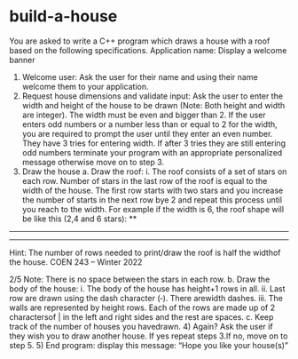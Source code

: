 # build-a-house


You are asked to write a C++ program which draws a house with a roof based on
the following specifications.
Application name: Display a welcome banner
1) Welcome user: Ask the user for their name and using their name welcome them to
your application.  
2) Request house dimensions and validate input: Ask the user to enter the width and
height of the house to be drawn (Note: Both height and width are integer). The width
must be even and bigger than 2. If the user enters odd numbers or a number less
than or equal to 2 for the width, you are required to prompt the user until they enter
an even number. They have 3 tries for entering width. If after 3 tries they are still
entering odd numbers terminate your program with an appropriate personalized
message otherwise move on to step 3.
3) Draw the house
a. Draw the roof:
i. The roof consists of a set of stars on each row. Number of stars in
the last row of the roof is equal to the width of the house. The first
row starts with two stars and you increase the number of starts in
the next row bye 2 and repeat this process until you reach to the
width. For example if the width is 6, the roof shape will be like this
(2,4 and 6 stars):
 ** 
 **** 
 ****** 
Hint: The number of rows needed to print/draw the roof is half the
widthof the house.
COEN 243 – Winter 2022
 
2/5
                       Note: There is no space between the stars in each row.
b. Draw the body of the house:
i. The body of the house has height+1 rows in all.
ii. Last row are drawn using the dash character (‐). There arewidth
dashes.
iii. The walls are represented by height rows. Each of the rows are
made up of 2 charactersof | in the left and right sides and the rest
are spaces.
c. Keep track of the number of houses you havedrawn.
4) Again? Ask the user if they wish you to draw another house. If yes repeat steps
3.If no, move on to step 5.
5) End program: display this message: “Hope you like your house(s)”

